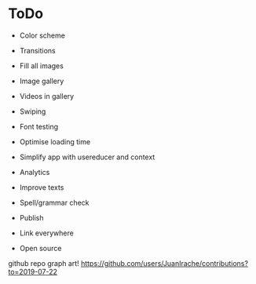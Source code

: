 # ToDo

- Color scheme
- Transitions
- Fill all images
- Image gallery
- Videos in gallery
- Swiping
- Font testing
- Optimise loading time
- Simplify app with usereducer and context
- Analytics
- Improve texts
- Spell/grammar check

- Publish
- Link everywhere
- Open source

github repo graph art! https://github.com/users/JuanIrache/contributions?to=2019-07-22
